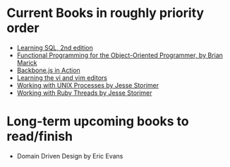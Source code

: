Current Books in roughly priority order
===============================
 * [Learning SQL, 2nd edition](http://shop.oreilly.com/product/9780596520847.do)
 * [Functional Programming for the Object-Oriented Programmer, by Brian Marick](https://leanpub.com/fp-oo)
 * [Backbone.js in Action](http://www.manning.com/breed/)
 * [Learning the vi and vim editors](http://shop.oreilly.com/product/9780596529833.do)
 * [Working with UNIX Processes by Jesse Storimer](http://www.jstorimer.com/pages/books)
 * [Working with Ruby Threads by Jesse Storimer](http://www.jstorimer.com/pages/books)
 

Long-term upcoming books to read/finish
=======================================
* Domain Driven Design by Eric Evans

